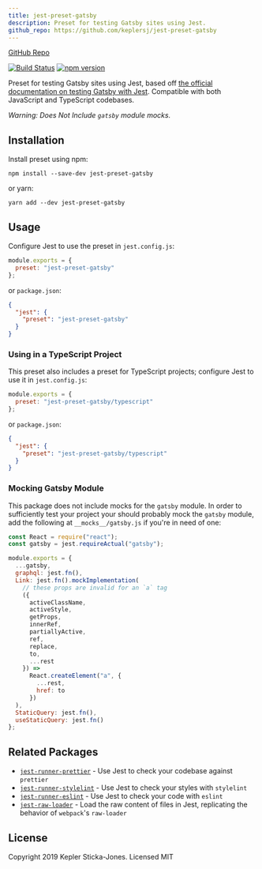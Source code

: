 ```yaml
---
title: jest-preset-gatsby
description: Preset for testing Gatsby sites using Jest.
github_repo: https://github.com/keplersj/jest-preset-gatsby
---
```


[GitHub Repo](https://github.com/keplersj/jest-preset-gatsby)

[![Build Status](https://travis-ci.org/keplersj/jest-preset-gatsby.svg?branch=master)](https://travis-ci.org/keplersj/jest-preset-gatsby)
[![npm version](https://badge.fury.io/js/jest-preset-gatsby.svg)](https://badge.fury.io/js/jest-preset-gatsby)

Preset for testing Gatsby sites using Jest, based off [the official documentation on testing Gatsby with Jest](https://www.gatsbyjs.org/docs/unit-testing/). Compatible with both JavaScript and TypeScript codebases.

_Warning: Does Not Include `gatsby` module mocks._

## Installation

Install preset using npm:

```shell
npm install --save-dev jest-preset-gatsby
```

or yarn:

```shell
yarn add --dev jest-preset-gatsby
```

## Usage

Configure Jest to use the preset in `jest.config.js`:

```js
module.exports = {
  preset: "jest-preset-gatsby"
};
```

or `package.json`:

```json
{
  "jest": {
    "preset": "jest-preset-gatsby"
  }
}
```

### Using in a TypeScript Project

This preset also includes a preset for TypeScript projects; configure Jest to use it in `jest.config.js`:

```js
module.exports = {
  preset: "jest-preset-gatsby/typescript"
};
```

or `package.json`:

```json
{
  "jest": {
    "preset": "jest-preset-gatsby/typescript"
  }
}
```

### Mocking Gatsby Module

This package does not include mocks for the `gatsby` module. In order to sufficiently test your project your should probably mock the `gatsby` module, add the following at `__mocks__/gatsby.js` if you're in need of one:

```js
const React = require("react");
const gatsby = jest.requireActual("gatsby");

module.exports = {
  ...gatsby,
  graphql: jest.fn(),
  Link: jest.fn().mockImplementation(
    // these props are invalid for an `a` tag
    ({
      activeClassName,
      activeStyle,
      getProps,
      innerRef,
      partiallyActive,
      ref,
      replace,
      to,
      ...rest
    }) =>
      React.createElement("a", {
        ...rest,
        href: to
      })
  ),
  StaticQuery: jest.fn(),
  useStaticQuery: jest.fn()
};
```

## Related Packages

- [`jest-runner-prettier`](https://github.com/keplersj/jest-runner-prettier) - Use Jest to check your codebase against `prettier`
- [`jest-runner-stylelint`](https://github.com/keplersj/jest-runner-stylelint) - Use Jest to check your styles with `stylelint`
- [`jest-runner-eslint`](https://github.com/jest-community/jest-runner-eslint) - Use Jest to check your code with `eslint`
- [`jest-raw-loader`](https://github.com/keplersj/jest-raw-loader) - Load the raw content of files in Jest, replicating the behavior of `webpack`'s `raw-loader`

## License

Copyright 2019 Kepler Sticka-Jones. Licensed MIT
